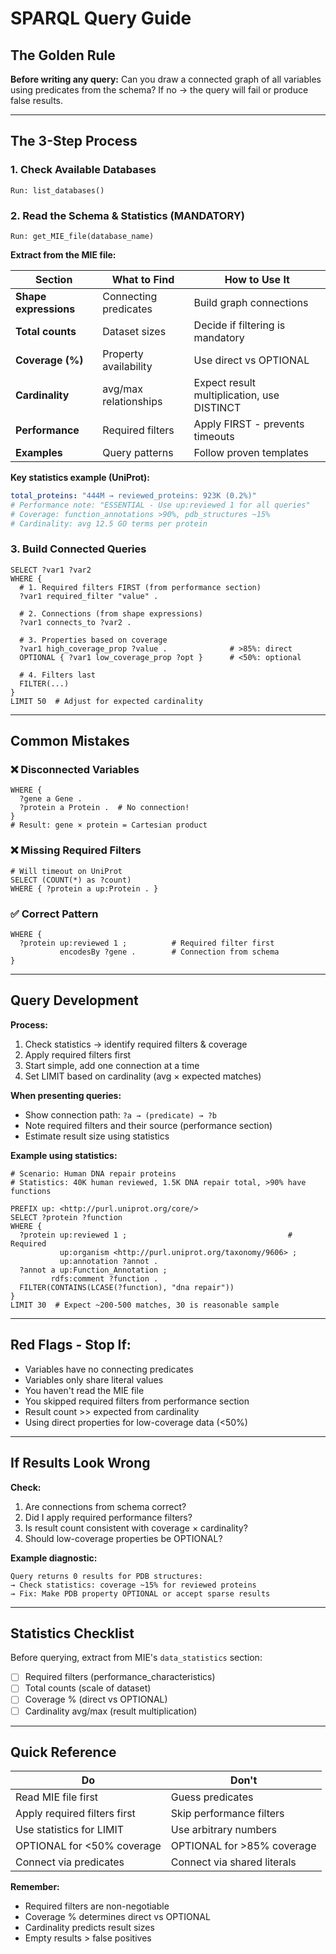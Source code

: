# SPARQL Query Guide

## The Golden Rule
**Before writing any query:** Can you draw a connected graph of all variables using predicates from the schema? If no → the query will fail or produce false results.

---

## The 3-Step Process

### 1. Check Available Databases
```
Run: list_databases()
```

### 2. Read the Schema & Statistics (MANDATORY)
```
Run: get_MIE_file(database_name)
```

**Extract from the MIE file:**

| Section | What to Find | How to Use It |
|---------|--------------|---------------|
| **Shape expressions** | Connecting predicates | Build graph connections |
| **Total counts** | Dataset sizes | Decide if filtering is mandatory |
| **Coverage (%)** | Property availability | Use direct vs OPTIONAL |
| **Cardinality** | avg/max relationships | Expect result multiplication, use DISTINCT |
| **Performance** | Required filters | Apply FIRST - prevents timeouts |
| **Examples** | Query patterns | Follow proven templates |

**Key statistics example (UniProt):**
```yaml
total_proteins: "444M → reviewed_proteins: 923K (0.2%)"
# Performance note: "ESSENTIAL - Use up:reviewed 1 for all queries"
# Coverage: function_annotations >90%, pdb_structures ~15%
# Cardinality: avg 12.5 GO terms per protein
```

### 3. Build Connected Queries

```sparql
SELECT ?var1 ?var2
WHERE {
  # 1. Required filters FIRST (from performance section)
  ?var1 required_filter "value" .
  
  # 2. Connections (from shape expressions)
  ?var1 connects_to ?var2 .
  
  # 3. Properties based on coverage
  ?var1 high_coverage_prop ?value .              # >85%: direct
  OPTIONAL { ?var1 low_coverage_prop ?opt }      # <50%: optional
  
  # 4. Filters last
  FILTER(...)
}
LIMIT 50  # Adjust for expected cardinality
```

---

## Common Mistakes

### ❌ Disconnected Variables
```sparql
WHERE {
  ?gene a Gene .
  ?protein a Protein .  # No connection!
}
# Result: gene × protein = Cartesian product
```

### ❌ Missing Required Filters
```sparql
# Will timeout on UniProt
SELECT (COUNT(*) as ?count)
WHERE { ?protein a up:Protein . }
```

### ✅ Correct Pattern
```sparql
WHERE {
  ?protein up:reviewed 1 ;          # Required filter first
           encodesBy ?gene .        # Connection from schema
}
```

---

## Query Development

**Process:**
1. Check statistics → identify required filters & coverage
2. Apply required filters first
3. Start simple, add one connection at a time
4. Set LIMIT based on cardinality (avg × expected matches)

**When presenting queries:**
- Show connection path: `?a → (predicate) → ?b`
- Note required filters and their source (performance section)
- Estimate result size using statistics

**Example using statistics:**
```sparql
# Scenario: Human DNA repair proteins
# Statistics: 40K human reviewed, 1.5K DNA repair total, >90% have functions

PREFIX up: <http://purl.uniprot.org/core/>
SELECT ?protein ?function
WHERE {
  ?protein up:reviewed 1 ;                                    # Required
           up:organism <http://purl.uniprot.org/taxonomy/9606> ;
           up:annotation ?annot .
  ?annot a up:Function_Annotation ;
         rdfs:comment ?function .
  FILTER(CONTAINS(LCASE(?function), "dna repair"))
}
LIMIT 30  # Expect ~200-500 matches, 30 is reasonable sample
```

---

## Red Flags - Stop If:

- Variables have no connecting predicates
- Variables only share literal values
- You haven't read the MIE file
- You skipped required filters from performance section
- Result count >> expected from cardinality
- Using direct properties for low-coverage data (<50%)

---

## If Results Look Wrong

**Check:**
1. Are connections from schema correct?
2. Did I apply required performance filters?
3. Is result count consistent with coverage × cardinality?
4. Should low-coverage properties be OPTIONAL?

**Example diagnostic:**
```
Query returns 0 results for PDB structures:
→ Check statistics: coverage ~15% for reviewed proteins
→ Fix: Make PDB property OPTIONAL or accept sparse results
```

---

## Statistics Checklist

Before querying, extract from MIE's `data_statistics` section:

- [ ] Required filters (performance_characteristics)
- [ ] Total counts (scale of dataset)
- [ ] Coverage % (direct vs OPTIONAL)
- [ ] Cardinality avg/max (result multiplication)

---

## Quick Reference

| Do | Don't |
|----|-------|
| Read MIE file first | Guess predicates |
| Apply required filters first | Skip performance filters |
| Use statistics for LIMIT | Use arbitrary numbers |
| OPTIONAL for <50% coverage | OPTIONAL for >85% coverage |
| Connect via predicates | Connect via shared literals |

**Remember:** 
- Required filters are non-negotiable
- Coverage % determines direct vs OPTIONAL
- Cardinality predicts result sizes
- Empty results > false positives